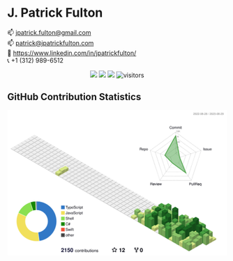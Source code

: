 # J. Patrick Fulton

:mailbox: <jpatrick.fulton@gmail.com> <br>
:mailbox: <patrick@jpatrickfulton.com> <br>
:link: <https://www.linkedin.com/in/jpatrickfulton/> <br>
:telephone_receiver: +1 (312) 989-6512

<p align="center">
    <a href="https://github.com/jpfulton/jpfulton/graphs/contributors"><img src="https://img.shields.io/github/contributors/jpfulton/jpfulton?color=blue"></a>
    <a href="https://github.com/jpfulton/jpfulton/stargazers"><img src="https://img.shields.io/github/stars/jpfulton/jpfulton.svg?logo=github"></a>
    <a href="https://github.com/jpfulton/jpfulton/network/members"><img src="https://img.shields.io/github/forks/jpfulton/jpfulton.svg?color=blue&logo=github"></a>
    <img src="https://visitor-badge.laobi.icu/badge?page_id=jpfulton.jpfulton" alt="visitors"/>
</p>

## GitHub Contribution Statistics

![Contribution Statistics](./profile-3d-contrib/profile-green.svg)
